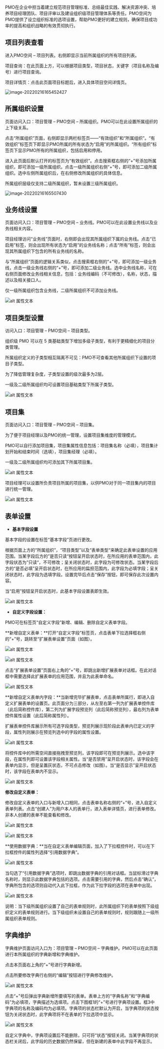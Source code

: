 PMO在企业中担当着建立规范项目管理标准、总结最佳实践、解决资源冲突、培养项目经理团队、项目评审以及建设组织级项目管理体系等责任。PMO空间为PMO提供了设立组织标准的选项设置，帮助PMO更好的建立规则，确保项目成功率的提高和组织战略的有效贯彻执行。

## 项目列表查看

进入PMO空间 – 项目列表。右侧即显示当前所属组织的所有项目列表。

项目查询：在此页面上方，可以根据项目类型，项目状态，关键字（项目名称及编号）进行项目查询。

项目详情页：点击此页面项目标题后，进入具体项目空间详情页。

![image-20220216165452427](../../All-Image/pmo.assets/image-20220216165452427.png)

## 所属组织设置

页面访问入口：项目管理 – PMO空间 – 所属组织。PMO可以在此设置所属组织的上下级关系。

点击“所属组织”页面，右侧即显示两栏标签页——“有效组织”和“所属组织”。“有效组织”标签页下即显示PMO所属的所有状态为“启用”的所属组织。“所有组织”标签页下显示PMO所有的所属组织，包括启用和停用。

进入此页面后默认打开的标签页为“有效组织”。点击搜索框右侧的“+”号添加所属组织，即可添加一级所属组织。点击一级所属组织右侧“+”号，即可添加二级所属组织。选中左侧所属组织后，在右侧修改所属组织的具体信息。

所属组织层级仅支持二级所属组织，暂未设置三级所属组织。

![image-20220216165507430](../../All-Image/pmo.assets/image-20220216165507430.png)

## 业务线设置

页面访问入口：项目管理 – PMO空间 – 业务线。PMO可以在此设置业务线以及业务线相关内容。

项目经理访问“业务线”页面时，右侧即会出现其所属组织下属的业务线。点击“已启用”标签，则会出现所有状态为“启用”的业务线名称；点击“所有”标签，则会出现其所属组织下包含的所有业务线的名称。

与“所属组织”页面的逻辑关系类似，点击搜索框右侧的“+”号，即可添加一级业务线，点击一级业务线右侧的“+”号，即可添加二级业务线。选中业务线名称，可在右侧页面修改业务线相关信息，包括：业务线编码（不可修改），名称，状态，描述以及相关接口人。

仅一级所属组织包含业务线，二级所属组织不可添加业务线。

![alt 属性文本 ](../../All-Image/pmo.assets/3-20220216165241515.png)

## 项目类型设置

访问入口：项目管理 – PMO空间 – 项目类型。

组织级 PMO 可以在 5 类基础类型下增加多级子类型，有利于更精细化的项目分类管理。

所属组织定义的子类型相互隔离不可见：PMO不可查看其他所属组织下设置的项目子类型。

为了降低管理复杂度，子类型设置的级次最多为2层。

一级及二级所属组织均可设置项目基础类型下所属子类型。

![alt 属性文本 ](../../All-Image/pmo.assets/4-20220216165249220.png)

## 项目集

页面访问入口：项目管理 – PMO空间 – 项目集。

为了便于项目经理以及PMO的统一管理，设置项目集维度的管理模式。

PMO可以自行添加项目集，项目集属性信息包括：项目集名称（必填），项目集计划开始和结束时间（选填），项目集经理（必填）。

一级及二级所属组织均可添加其下所属项目集。

![alt 属性文本 ](../../All-Image/pmo.assets/5-20220216165259893.png)

项目经理可以设置所负责项目所属的项目集，以供PMO对于同一项目集内的项目进行统一管理。

![alt 属性文本 ](../../All-Image/pmo.assets/6-20220216165303274.png)

## 表单设置

* **基本字段设置**

基本字段的设置在标签“基本字段”页进行更改。

根据页面上方的“所属组织”，“项目类型”以及“表单类型“来确定此表单设置的应用范围。当某字段后方的”是否只读“按钮呈开启状态时，在所应用的表单范围内，此字段状态为”只读“，不可修改；呈关闭状态时，此字段为可修改状态。当某字段后方的“是否必填”呈开启状态时，在所应用的扁担范围内，此字段为必填字段；呈关闭状态时，此字段为选填字段。设置完毕后点击“保存”按钮，即可保存此次设置内容。

当“启用”按钮呈开启状态时，此基本字段设置表即生效。

![alt 属性文本 ](../../All-Image/pmo.assets/7.png)

* **自定义字段设置：**

PMO可在标签页“自定义字段”新增、编辑、删除自定义表单字段。

**新增自定义表单：**打开“自定义字段”标签页，点击表单下拉选择框右侧的“+”号，跳转至“扩展表单设置”页面（如图）。

![alt 属性文本 ](../../All-Image/pmo.assets/8.png)

![alt 属性文本 ](../../All-Image/pmo.assets/9.png)

点击“扩展表单设置”页面右上角的“+”号，即跳出新增扩展表单对话框。在此对话框中需要选择此扩展表单的应用范围，并且为此表单命名。

![alt 属性文本 ](../../All-Image/pmo.assets/10.png)

**新增自定义表单内字段：**当新增完毕扩展表单，点击表单所属行，即进入自定义扩展表单的设置页。此页面分为三部分，从左至右第一列为扩展表单控件库（此后简称控件库），第二列为扩展字段预览列（此后简称预览列），最右列为表单控件属性设置（此后简称属性列）。

扩展表单控件库展示所有可选字段类型，预览列展示现阶段此表单内已定义的字段，属性列则展示在预览列选中的字段的属性设置。

![alt 属性文本 ](../../All-Image/pmo.assets/11.png)

将控件库中的所需空间直接拖拽至预览列，该字段即可在预览列展示。选中该字段，在属性列即可设置该字段相关属性。当“是否禁用”呈开启状态时，该字段会在表单内显示，但是呈置灰状态，不可点击修改（如图）。当“是否显示”呈开启状态时，该字段在表单内不显示。

![alt 属性文本 ](../../All-Image/pmo.assets/12-20220216165337120.png)

**修改自定义表单：**

修改自定义表单的入口与新增入口相同，点击表单名称右侧的“+”号，进入自定义表单列表。点击“创建人”为用户本人的表单行，进入表单详情页，进行表单修改。非本人创建的表单不能查看和修改。

![alt 属性文本 ](../../All-Image/pmo.assets/13-20220216165340789.png)

![alt 属性文本 ](../../All-Image/pmo.assets/14-20220216165348014.png)

**使用数据字典：**当在自定义表单编辑页面，加入了下拉框控件时，可以在下拉框控件的属性列选择“引用数据字典”。

![alt 属性文本 ](../../All-Image/pmo.assets/15-20220216165352244.png)

当勾选了“引用数据字典”选项时，即跳出数据字典的引用对话框。当鼠标滑过字典名称时，则显示此数据字典包括的选项。点击需要引用的字典，然后点击“确认”，字典所包含的选项则自动代入此下拉框，作为此下拉字段的选项在表单中出现。

![alt 属性文本 ](../../All-Image/pmo.assets/16-20220216165355817.png)

说明：当下级所属组织设置了自己的表单规则时，此所属组织下的表单按照下级组织定义的表单规则进行。当下级组织未设置自己的表单规则时，规则跟随上一级所属组织表单规则。

## 字典维护

字典维护页面访问入口为：项目管理 – PMO空间 – 字典维护。PMO可以在此页面进行本所属组织的字典新增和字典维护。

点击本页面右上角的“+”号进行字典新增。

点击所要修改字典行右侧的“编辑”按钮进行字典修改维护。

![alt 属性文本 ](../../All-Image/pmo.assets/17-20220216165400401.png)

点击“+”号后弹出字典新增所要填写的表单。表单上方的“字典名称”和“字典编码”为必填项，字典描述为选填项。点击下图框1的“+”号进行字典项设置。框3中字典项的名称及编码均为必填项。字典项的状态栏默认为开启，当字典项的状态按钮为关闭状态时，此字典项将不在表单的下拉选项中显示。

![alt 属性文本 ](../../All-Image/pmo.assets/18.png)

自定义字典中，字典项设置后不能删除，只可将“状态“按钮关闭。当某字典项的状态栏关闭后，此字段的历史数据仍然保留，但在新建的表单中此字段不再显示。
